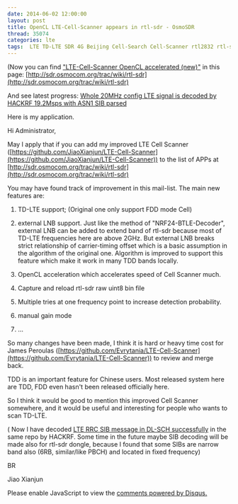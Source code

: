 ```yaml
---
date: 2014-06-02 12:00:00
layout: post
title: OpenCL LTE-Cell-Scanner appears in rtl-sdr - OsmoSDR
thread: 35074
categories: lte
tags:  LTE TD-LTE SDR 4G Beijing Cell-Search Cell-Scanner rtl2832 rtl-sdr OsmoSDR dongle LTE-Cell-Scanner OpenCL
---
```


(Now you can find ["LTE-Cell-Scanner OpenCL accelerated (new)"](https://github.com/JiaoXianjun/LTE-Cell-Scanner) in this page: [http://sdr.osmocom.org/trac/wiki/rtl-sdr](http://sdr.osmocom.org/trac/wiki/rtl-sdr)

And see latest progress: [Whole 20MHz config LTE signal is decoded by HACKRF 19.2Msps with ASN1 SIB parsed](http://sdr-x.github.io/Whole%2020MHz%20config%20LTE%20signal%20is%20decoded%20by%20HACKRF%2019.2Msps%20with%20ASN1%20SIB%20parsed/)

Here is my application.

Hi Administrator,

May I apply that if you can add my improved LTE Cell Scanner ([https://github.com/JiaoXianjun/LTE-Cell-Scanner](https://github.com/JiaoXianjun/LTE-Cell-Scanner)) to the list of APPs at [http://sdr.osmocom.org/trac/wiki/rtl-sdr](http://sdr.osmocom.org/trac/wiki/rtl-sdr)

You may have found track of improvement in this mail-list. The main new features are:

1. TD-LTE support; (Original one only support FDD mode Cell)

2. external LNB support. Just like the method of "NRF24-BTLE-Decoder", external LNB can be added to extend band of rtl-sdr because most of TD-LTE frequencies here are above 2GHz. But external LNB breaks strict relationship of carrier-timing offset which is a basic assumption in the algorithm of the original one. Algorithm is improved to support this feature which make it work in many TDD bands locally.

3. OpenCL acceleration which accelerates speed of Cell Scanner much.

4. Capture and reload rtl-sdr raw uint8 bin file

5. Multiple tries at one frequency point to increase detection probability.

6. manual gain mode

7. ...

So many changes have been made, I think it is hard or heavy time cost for James Peroulas 
([https://github.com/Evrytania/LTE-Cell-Scanner](https://github.com/Evrytania/LTE-Cell-Scanner))
 to review and merge back. 
 
 TDD is an important feature for Chinese users. 
 Most released system here are TDD, FDD even hasn't been released officially here. 
 
 So I think it would be good to mention this improved Cell Scanner somewhere, 
 and it would be useful and interesting for people who wants to scan TD-LTE.
 
( Now I have decoded [LTE RRC SIB message in DL-SCH successfully](http://sdr-x.github.io/Whole%2020MHz%20config%20LTE%20signal%20is%20decoded%20by%20HACKRF%2019.2Msps%20with%20ASN1%20SIB%20parsed/) in the same repo by HACKRF. 
Some time in the future maybe SIB decoding will be made also for rtl-sdr dongle, 
because I found that some SIBs are narrow band also (6RB, similar/like PBCH) and located in fixed frequency)

BR

Jiao Xianjun


<div id="disqus_thread"></div>
<script type="text/javascript">
    /* * * CONFIGURATION VARIABLES: EDIT BEFORE PASTING INTO YOUR WEBPAGE * * */
    var disqus_shortname = 'jiaoxianjun'; // required: replace example with your forum shortname

    /* * * DON'T EDIT BELOW THIS LINE * * */
    (function() {
        var dsq = document.createElement('script'); dsq.type = 'text/javascript'; dsq.async = true;
        dsq.src = '//' + disqus_shortname + '.disqus.com/embed.js';
        (document.getElementsByTagName('head')[0] || document.getElementsByTagName('body')[0]).appendChild(dsq);
    })();
</script>
<noscript>Please enable JavaScript to view the <a href="http://disqus.com/?ref_noscript">comments powered by Disqus.</a></noscript>


<script>
  (function(i,s,o,g,r,a,m){i['GoogleAnalyticsObject']=r;i[r]=i[r]||function(){
  (i[r].q=i[r].q||[]).push(arguments)},i[r].l=1*new Date();a=s.createElement(o),
  m=s.getElementsByTagName(o)[0];a.async=1;a.src=g;m.parentNode.insertBefore(a,m)
  })(window,document,'script','//www.google-analytics.com/analytics.js','ga');

  ga('create', 'UA-56112029-1', 'auto');
  ga('send', 'pageview');

</script>
